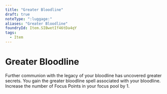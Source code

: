 ```yaml
---
title: "Greater Bloodline"
draft: true
noteType: ":luggage:"
aliases: "Greater Bloodline"
foundryId: Item.SIBwetIf46tDa4qY
tags:
  - Item
---
```


# Greater Bloodline

Further communion with the legacy of your bloodline has uncovered greater secrets. You gain the greater bloodline spell associated with your bloodline. Increase the number of Focus Points in your focus pool by 1.
